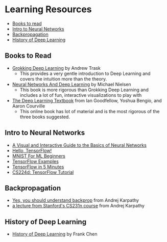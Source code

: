 
# Learning Resources
- [Books to read](#books-to-read)
- [Intro to Neural Networks](#intro-to-neural-networks)
- [Backpropagation](#backpropagation)
- [History of Deep Learning](#history-of-deep-learning)


## Books to Read
- [Grokking Deep Learning](https://www.manning.com/books/grokking-deep-learning) by Andrew Trask
  - This provides a very gentle introduction to Deep Learning and covers the intuition more than the theory.
- [Neural Networks And Deep Learning](http://neuralnetworksanddeeplearning.com/) by Michael Nielsen
  - This book is more rigorous than Grokking Deep Learning and includes a lot of fun, interactive visualizations to play with
- [The Deep Learning Textbook](http://www.deeplearningbook.org/) from Ian Goodfellow, Yoshua Bengio, and Aaron Courville
  - This online book has lot of material and is the most rigorous of the three books suggested.

## Intro to Neural Networks
- [A Visual and Interactive Guide to the Basics of Neural Networks](https://jalammar.github.io/visual-interactive-guide-basics-neural-networks/)
- [Hello, TensorFlow!](https://www.oreilly.com/learning/hello-tensorflow)
- [MNIST For ML Beginners](https://www.tensorflow.org/tutorials/mnist/beginners/)
- [TensorFlow Examples](https://github.com/aymericdamien/TensorFlow-Examples)
- [TensorFlow in 5 Minutes](https://www.youtube.com/watch?v=2FmcHiLCwTU&t=84s)
- [CS224d: TensorFlow Tutorial](https://cs224d.stanford.edu/lectures/CS224d-Lecture7.pdf)

## Backpropagation
- [Yes, you should understand backprop](https://medium.com/@karpathy/yes-you-should-understand-backprop-e2f06eab496b#.vt3ax2kg9) from Andrej Karpathy
- [a lecture from Stanford's CS231n course](https://www.youtube.com/watch?v=59Hbtz7XgjM) from Andrej Karpathy

## History of Deep Learning
- [History of Deep Learning](https://vimeo.com/170189199) by Frank Chen
